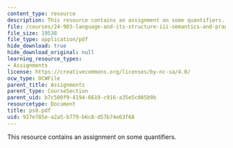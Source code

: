 ```yaml
---
content_type: resource
description: This resource contains an assignment on some quantifiers.
file: /courses/24-903-language-and-its-structure-iii-semantics-and-pragmatics-spring-2005/927e785ea2a5b779b6c8d57b74e63f68_ps8.pdf
file_size: 19538
file_type: application/pdf
hide_download: true
hide_download_original: null
learning_resource_types:
- Assignments
license: https://creativecommons.org/licenses/by-nc-sa/4.0/
ocw_type: OCWFile
parent_title: Assignments
parent_type: CourseSection
parent_uid: b7c500f9-4194-6619-c916-a35e5c085b9b
resourcetype: Document
title: ps8.pdf
uid: 927e785e-a2a5-b779-b6c8-d57b74e63f68
---
```

This resource contains an assignment on some quantifiers.